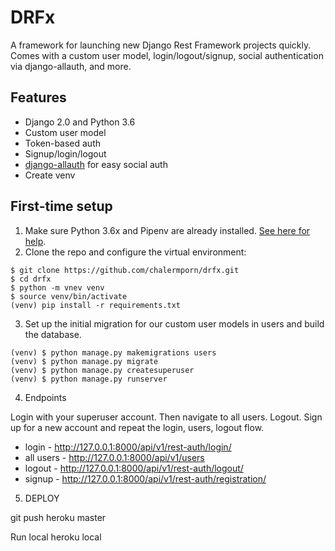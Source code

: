 # DRFx

A framework for launching new Django Rest Framework projects quickly. Comes with a custom user model, login/logout/signup, social authentication via django-allauth, and more.

## Features

- Django 2.0 and Python 3.6
- Custom user model
- Token-based auth
- Signup/login/logout
- [django-allauth](https://github.com/pennersr/django-allauth) for easy social auth
- Create venv

## First-time setup

1.  Make sure Python 3.6x and Pipenv are already installed. [See here for help](https://djangoforbeginners.com/initial-setup/).
2.  Clone the repo and configure the virtual environment:

```
$ git clone https://github.com/chalermporn/drfx.git
$ cd drfx
$ python -m vnev venv
$ source venv/bin/activate
(venv) pip install -r requirements.txt
```

3.  Set up the initial migration for our custom user models in users and build the database.

```
(venv) $ python manage.py makemigrations users
(venv) $ python manage.py migrate
(venv) $ python manage.py createsuperuser
(venv) $ python manage.py runserver
```

4.  Endpoints

Login with your superuser account. Then navigate to all users. Logout. Sign up for a new account and repeat the login, users, logout flow.

- login - http://127.0.0.1:8000/api/v1/rest-auth/login/
- all users - http://127.0.0.1:8000/api/v1/users
- logout - http://127.0.0.1:8000/api/v1/rest-auth/logout/
- signup - http://127.0.0.1:8000/api/v1/rest-auth/registration/

5.  DEPLOY

git push heroku master

Run local
heroku local
